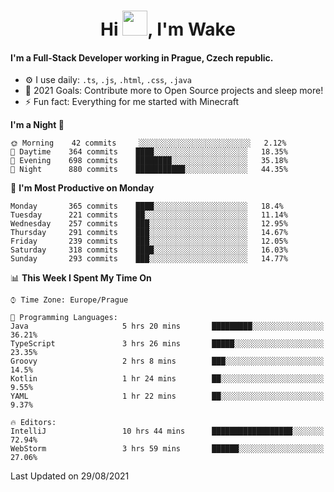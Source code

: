<h1 align="center">Hi <img src="https://raw.githubusercontent.com/MrWakeCZ/MrWakeCZ/master/Hi.gif" width="40px" />, I'm Wake</h1>

#### I'm a Full-Stack Developer working in Prague, Czech republic.
- ⚙️ I use daily: `.ts`, `.js`, `.html`, `.css`, `.java`
- 🥅 2021 Goals: Contribute more to Open Source projects and sleep more!
- ⚡ Fun fact: Everything for me started with Minecraft

<!--START_SECTION:waka-->
**I'm a Night 🦉** 

```text
🌞 Morning    42 commits     ░░░░░░░░░░░░░░░░░░░░░░░░░   2.12% 
🌆 Daytime    364 commits    ████░░░░░░░░░░░░░░░░░░░░░   18.35% 
🌃 Evening    698 commits    ████████░░░░░░░░░░░░░░░░░   35.18% 
🌙 Night      880 commits    ███████████░░░░░░░░░░░░░░   44.35%

```
📅 **I'm Most Productive on Monday** 

```text
Monday       365 commits    ████░░░░░░░░░░░░░░░░░░░░░   18.4% 
Tuesday      221 commits    ██░░░░░░░░░░░░░░░░░░░░░░░   11.14% 
Wednesday    257 commits    ███░░░░░░░░░░░░░░░░░░░░░░   12.95% 
Thursday     291 commits    ███░░░░░░░░░░░░░░░░░░░░░░   14.67% 
Friday       239 commits    ███░░░░░░░░░░░░░░░░░░░░░░   12.05% 
Saturday     318 commits    ████░░░░░░░░░░░░░░░░░░░░░   16.03% 
Sunday       293 commits    ███░░░░░░░░░░░░░░░░░░░░░░   14.77%

```


📊 **This Week I Spent My Time On** 

```text
⌚︎ Time Zone: Europe/Prague

💬 Programming Languages: 
Java                     5 hrs 20 mins       █████████░░░░░░░░░░░░░░░░   36.21% 
TypeScript               3 hrs 26 mins       █████░░░░░░░░░░░░░░░░░░░░   23.35% 
Groovy                   2 hrs 8 mins        ███░░░░░░░░░░░░░░░░░░░░░░   14.5% 
Kotlin                   1 hr 24 mins        ██░░░░░░░░░░░░░░░░░░░░░░░   9.55% 
YAML                     1 hr 22 mins        ██░░░░░░░░░░░░░░░░░░░░░░░   9.37%

🔥 Editors: 
IntelliJ                 10 hrs 44 mins      ██████████████████░░░░░░░   72.94% 
WebStorm                 3 hrs 59 mins       ██████░░░░░░░░░░░░░░░░░░░   27.06%

```


 Last Updated on 29/08/2021
<!--END_SECTION:waka-->
